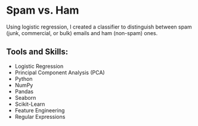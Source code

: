 # Spam vs. Ham

Using logistic regression, I created a classifier to distinguish between spam (junk, commercial, or bulk) emails and ham (non-spam) ones.

## Tools and Skills: 
- Logistic Regression
- Principal Component Analysis (PCA)
- Python
- NumPy
- Pandas
- Seaborn
- Scikit-Learn
- Feature Engineering
- Regular Expressions

